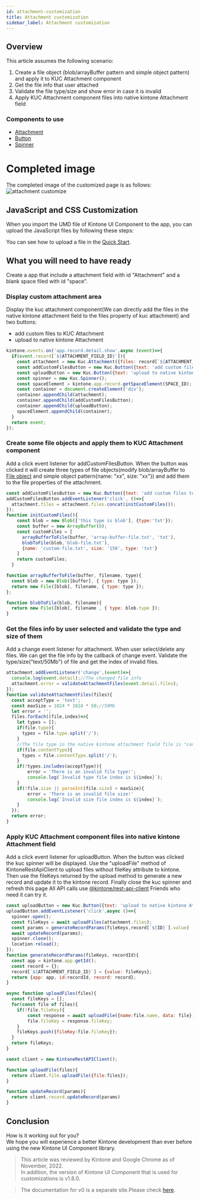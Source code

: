 ```yaml
---
id: attachment-customization
title: Attachment customization
sidebar_label: Attachment customization
---
```


## Overview
This article assumes the following scenario: 
1. Create a file object (blob/arrayBuffer pattern and simple object pattern) and apply it to KUC Attachment component
2. Get the file info that user attached
3. Validate the file type/size and show error in case it is invalid
4. Apply KUC Attachment component files into native kintone Attachment field

### Components to use
- [Attachment](../components/desktop/attachment.md)
- [Button](../components/desktop/button.md)
- [Spinner](../components/desktop/spinner.md)

# Completed image

The completed image of the customized page is as follows:
![attachment customize](assets/attachment_customize.gif)

## JavaScript and CSS Customization

When you import the UMD file of Kintone UI Component to the app, you can upload the JavaScript files by following these steps:

You can see how to upload a file in the [Quick Start](../getting-started/quick-start.md).


## What you will need to have ready

Create a app that include a attachment field with id "Attachment" and a blank space filed with id "space". 

### Display custom attachment area
Display the kuc attachment component(We can directly add the files in the native kintone attachment field to the files property of kuc attachment) and two buttons:
- add custom files to KUC Attachment
- upload to native kintone Attachment

```javascript
kintone.events.on('app.record.detail.show',async (event)=>{
  if(event.record[`${ATTACHMENT_FIELD_ID}`]){
    const attachment = new Kuc.Attachment({files: record[`${ATTACHMENT_FIELD_ID}`].value, label:'KUC Attachment'});
    const addCustomFilesButton = new Kuc.Button({text: 'add custom files to KUC Attachment'});
    const uploadButton = new Kuc.Button({text: 'upload to native kintone Attachment'});
    const spinner = new Kuc.Spinner();
    const spaceElement = kintone.app.record.getSpaceElement(SPACE_ID);
    const container = document.createElement('div');
    container.appendChild(attachment);
    container.appendChild(addCustomFilesButton);
    container.appendChild(uploadButton);
    spaceElement.appendChild(container);
  }
  return event;
});
```
### Create some file objects and apply them to KUC Attachment component
Add a click event listener for addCustomFilesButton. 
When the button was clicked it will create three types of file objects(modify blob/arrayBuffer to [File object](https://developer.mozilla.org/en-US/docs/Web/API/File) and simple object pattern{name: "xx", size: "xx"})
and add them to the file properties of the attachment.
```javascript
const addCustomFilesButton = new Kuc.Button({text: 'add custom files to KUC Attachment'});
addCustomFilesButton.addEventListener('click', ()=>{
  attachment.files = attachment.files.concat(initCustomFiles());
});
function initCustomFiles(){
    const blob = new Blob(['this type is blob'], {type:'txt'});
    const buffer = new ArrayBuffer(8);
    const customFiles = [
      arrayBufferToFile(buffer, 'array-buffer-file.txt', 'txt'),
      blobToFile(blob,'blob-file.txt'),
      {name: 'custom-file.txt', size: '150', type: 'txt'}
    ]
    return customFiles;
  }

function arrayBufferToFile(buffer, filename, type){
  const blob = new Blob([buffer], { type: type });
  return new File([blob], filename, { type: type });
};

function blobToFile(blob, filename){
  return new File([blob], filename , { type: blob.type });
}
```
### Get the files info by user selected and validate the type and size of them
Add a change event listener for attachment.
When user select/delete any files. We can get the file info by the callback of change event.
Validate the type/size("text/50Mb") of file and get the index of invalid files.
```javascript
attachment.addEventListener('change',(event)=>{
  console.log(event.detail);//The changed file info
  attachment.error = validateAttachmentFiles(event.detail.files);
});
function validateAttachmentFiles(files){
  const acceptType = 'text';
  const maxSize = 1024 * 1024 * 50;//50Mb
  let error = '';
  files.forEach((file,index)=>{
    let types = [];
    if(file.type){
      types = file.type.split('/');
    }
    //The file type in the native kintone attachment field file is "contentType"
    if(file.contentType){
      types = file.contentType.split('/');
    }
    if(!types.includes(acceptType)){
        error = 'There is an invalid file type!';
        console.log(`Invalid type file index is ${index}`);
    }
    if(!file.size || parseInt(file.size) > maxSize){
        error = 'There is an invalid file size!'
        console.log(`Invalid size file index is ${index}`);
    }
  });
  return error;
}
```
### Apply KUC Attachment component files into native kintone Attachment field
Add a click event listener for uploadButton.
When the button was clicked the kuc spinner will be displayed. 
Use the "uploadFile" method of KintoneRestApiClient to upload files without fileKey attribute to kintone.
Then use the fileKeys returned by the upload method to generate a new record and update it to the kintone record.
Finally close the kuc spinner and refresh this page
All API calls use [@kintone/rest-api-client](https://github.com/kintone/js-sdk/tree/master/packages/rest-api-client) Friends who need it can try it.

```javascript
const uploadButton = new Kuc.Button({text: 'upload to native kintone Attachment'});
uploadButton.addEventListener('click',async ()=>{
  spinner.open();
  const fileKeys = await uploadFiles(attachment.files);
  const params = generateRecordParams(fileKeys,record[`${ID}`].value)
  await updateRecord(params);
  spinner.close();
  location.reload();
});
function generateRecordParams(fileKeys, recordId){
  const app = kintone.app.getId();
  const record = {};
  record[`${ATTACHMENT_FIELD_ID}`] = {value: fileKeys};
  return {app: app, id:recordId, record: record};
}

async function uploadFiles(files){
  const fileKeys = [];
  for(const file of files){
    if(!file.fileKey){
        const response = await uploadFile({name:file.name, data: file});
        file.fileKey = response.fileKey;
    }
    fileKeys.push({fileKey:file.fileKey});
  }
  return fileKeys;
}

const client = new KintoneRestAPIClient();

function uploadFile(files){
  return client.file.uploadFile({file:files});
}

function updateRecord(params){
  return client.record.updateRecord(params)
}
```

## Conclusion

How is it working out for you?<br>
We hope you will experience a better Kintone development than ever before using the new Kintone UI Component library.

> This article was reviewed by Kintone and Google Chrome as of November, 2022.<br>
> In addition, the version of Kintone UI Component that is used for customizations is v1.8.0.

> The documentation for v0 is a separate site.Please check [here](https://kintone-labs.github.io/kintone-ui-component/latest/).